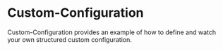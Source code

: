 # Custom-Configuration

Custom-Configuration provides an example of how to define and watch your own structured custom configuration.
